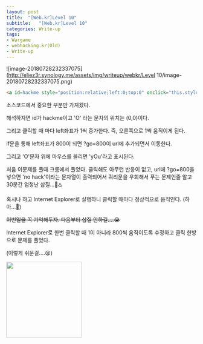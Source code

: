 ```yaml
---
layout: post
title:  "[Web.kr]Level 10"
subtitle:   "[Web.kr]Level 10"
categories: Write-up
tags:
- Wargame
- webhacking.kr(Old)
- Write-up
---
```


![image-20180728232337075](http://eliez3r.synology.me/assets/img/writeup/webkr/Level 10/image-20180728232337075.png)

```html
<a id=hackme style="position:relative;left:0;top:0" onclick="this.style.posLeft+=1;if(this.style.posLeft==800)this.href='?go='+this.style.posLeft" onmouseover=this.innerHTML='yOu' onmouseout=this.innerHTML='O'>O</a><br>
```

소스코드에서 중요한 부분만 가져왔다.

해석하자면 id가 hackme이고 'O' 라는 문자의 위치는 (0,0)이다.

그리고 클릭할 때 마다 left좌표가 1씩 증가한다. 즉, 오른쪽으로 1씩 움직이게 된다.

if문을 통해 left좌표가 800이 되면 ?go=800이 url에 추가되면서 이동한다.

그리고 'O'문자 위에 마우스를 올리면 'yOu'라고 표시된다.



처음 이문제를 풀때 크롬에서 풀었다. 클릭해도 아무런 반응이 없고, url에 ?go=800을 넣으면 'no hack'이라는 문자열이 출력되어서 쿼리문을 우회해서 푸는 문제인줄 알고 30분간 엄청난 삽질...💢♨️



혹시나 하고 Internet Explorer로 실행하니 클릭할 때마다 정상적으로 움직인다. (하아...💢)

~~이번일을 꼭 기억해두자. 다음부터 삽질 안하길....😭~~



Internet Explorer로 한번 클릭할 때 1이 아니라 800씩 움직이도록 수정하고 클릭 한방으로 문제를 풀었다.

(이렇게 쉬운걸....😫)

<img src="http://eliez3r.synology.me/assets/img/writeup/webkr/Level 10/image-20180728232302009.png" width="200px">